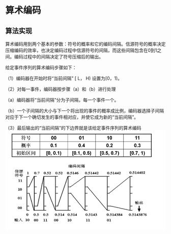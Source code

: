 # 算术编码
## 算法实现
算术编码用到两个基本的参数：符号的概率和它的编码间隔。信源符号的概率决定压缩编码的效率，也决定编码过程中信源符号的间隔，而这些间隔包含在0到1之间。编码过程中的间隔决定了符号压缩后的输出。

给定事件序列的算术编码步骤如下：

（1）编码器在开始时将“当前间隔” [ L， H) 设置为[0，1)。

（2）对每一事件，编码器按步骤（a）和（b）进行处理

（a）编码器将“当前间隔”分为子间隔，每一个事件一个。

（b）一个子间隔的大小与下一个将出现的事件的概率成比例，编码器选择子间隔对应于下一个确切发生的事件相对应，并使它成为新的“当前间隔”。

（3）最后输出的“当前间隔”的下边界就是该给定事件序列的算术编码
![alt](/images/im-1.png)